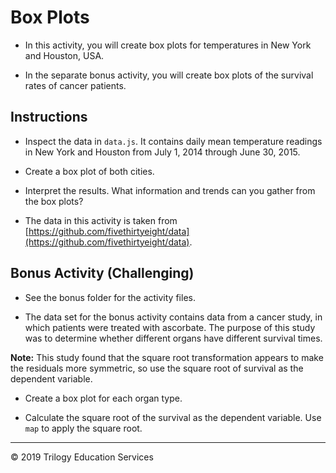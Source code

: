 # Box Plots

* In this activity, you will create box plots for temperatures in New York and Houston, USA.

* In the separate bonus activity, you will create box plots of the survival rates of cancer patients.

## Instructions

* Inspect the data in `data.js`. It contains daily mean temperature readings in New York and Houston from July 1, 2014 through June 30, 2015.

* Create a box plot of both cities.

* Interpret the results. What information and trends can you gather from the box plots?

* The data in this activity is taken from [https://github.com/fivethirtyeight/data](https://github.com/fivethirtyeight/data).

## Bonus Activity (Challenging)

* See the bonus folder for the activity files.

* The data set for the bonus activity contains data from a cancer study, in which patients were treated with ascorbate. The purpose of this study was to determine whether different organs have different survival times.

**Note:** This study found that the square root transformation appears to make the residuals more symmetric, so use the square root of survival as the dependent variable.

* Create a box plot for each organ type.

* Calculate the square root of the survival as the dependent variable. Use `map` to apply the square root.

---
 © 2019 Trilogy Education Services
